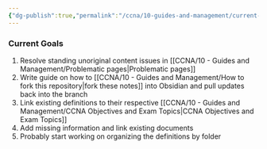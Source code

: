 ```yaml
---
{"dg-publish":true,"permalink":"/ccna/10-guides-and-management/current-goals/","created":"2023-11-13T08:38:54.000-08:00","updated":"2023-11-13T08:55:16.000-08:00"}
---
```


### Current Goals
1. Resolve standing unoriginal content issues in [[CCNA/10 - Guides and Management/Problematic pages\|Problematic pages]]
2. Write guide on how to [[CCNA/10 - Guides and Management/How to fork this repository\|fork these notes]] into Obsidian and pull updates back into the branch
3. Link existing definitions to their respective [[CCNA/10 - Guides and Management/CCNA Objectives and Exam Topics\|CCNA Objectives and Exam Topics]]
4. Add missing information and link existing documents
5. Probably start working on organizing the definitions by folder
